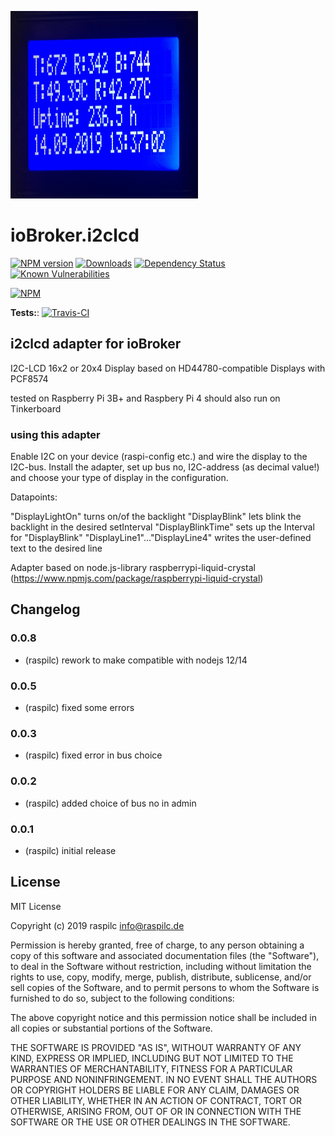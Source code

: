 ![Logo](admin/i2clcd.png)
# ioBroker.i2clcd

[![NPM version](http://img.shields.io/npm/v/iobroker.i2clcd.svg)](https://www.npmjs.com/package/iobroker.i2clcd)
[![Downloads](https://img.shields.io/npm/dm/iobroker.i2clcd.svg)](https://www.npmjs.com/package/iobroker.i2clcd)
[![Dependency Status](https://img.shields.io/david/raspilc/iobroker.i2clcd.svg)](https://david-dm.org/raspilc/iobroker.i2clcd)
[![Known Vulnerabilities](https://snyk.io/test/github/raspilc/ioBroker.i2clcd/badge.svg)](https://snyk.io/test/github/raspilc/ioBroker.i2clcd)

[![NPM](https://nodei.co/npm/iobroker.i2clcd.png?downloads=true)](https://nodei.co/npm/iobroker.i2clcd/)

**Tests:**: [![Travis-CI](http://img.shields.io/travis/raspilc/ioBroker.i2clcd/master.svg)](https://travis-ci.org/raspilc/ioBroker.i2clcd)

## i2clcd adapter for ioBroker

I2C-LCD 16x2 or 20x4 Display based on HD44780-compatible Displays with PCF8574

tested on Raspberry Pi 3B+ and Raspbery Pi 4
should also run on Tinkerboard

### using this adapter

Enable I2C on your device (raspi-config etc.) and
wire the display to the I2C-bus.
Install the adapter, set up bus no, I2C-address (as decimal value!) and choose your type of display in the configuration.

Datapoints:

"DisplayLightOn" turns on/of the backlight
"DisplayBlink" lets blink the backlight in the desired setInterval
"DisplayBlinkTime" sets up the Interval for "DisplayBlink"
"DisplayLine1"..."DisplayLine4" writes the user-defined text to the desired line

Adapter based on node.js-library raspberrypi-liquid-crystal (https://www.npmjs.com/package/raspberrypi-liquid-crystal)


## Changelog

### 0.0.8
* (raspilc) rework to make compatible with nodejs 12/14

### 0.0.5
* (raspilc) fixed some errors

### 0.0.3
* (raspilc) fixed error in bus choice

### 0.0.2
* (raspilc) added choice of bus no in admin

### 0.0.1
* (raspilc) initial release


## License
MIT License

Copyright (c) 2019 raspilc <info@raspilc.de>

Permission is hereby granted, free of charge, to any person obtaining a copy
of this software and associated documentation files (the "Software"), to deal
in the Software without restriction, including without limitation the rights
to use, copy, modify, merge, publish, distribute, sublicense, and/or sell
copies of the Software, and to permit persons to whom the Software is
furnished to do so, subject to the following conditions:

The above copyright notice and this permission notice shall be included in all
copies or substantial portions of the Software.

THE SOFTWARE IS PROVIDED "AS IS", WITHOUT WARRANTY OF ANY KIND, EXPRESS OR
IMPLIED, INCLUDING BUT NOT LIMITED TO THE WARRANTIES OF MERCHANTABILITY,
FITNESS FOR A PARTICULAR PURPOSE AND NONINFRINGEMENT. IN NO EVENT SHALL THE
AUTHORS OR COPYRIGHT HOLDERS BE LIABLE FOR ANY CLAIM, DAMAGES OR OTHER
LIABILITY, WHETHER IN AN ACTION OF CONTRACT, TORT OR OTHERWISE, ARISING FROM,
OUT OF OR IN CONNECTION WITH THE SOFTWARE OR THE USE OR OTHER DEALINGS IN THE
SOFTWARE.
